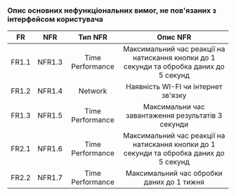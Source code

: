 ### Опис основних нефункціональних вимог, не пов'язаних з інтерфейсом користувача
|  FR   |NFR|Тип NFR|                                                      Опис NFR                                                      | 
|:-----:|:---:|:---:|:------------------------------------------------------------------------------------------------------------------:|
| FR1.1 |NFR1.3|Time Performance|              Максимальний час реакції на натискання кнопки до 1 секунди та обробка даних до 5 секунд               |
| FR1.2 |NFR1.4|Network|                                        Наявність WI-FI чи інтернет зв'язку                                         |
| FR1.3 |NFR1.5|Time Performance|                                 Максимальни час завантаження результатів 3 секунди                                 |
| FR2.1 |NFR1.6|Time Performance|              Максимальний час реакції на натискання кнопки до 1 секунди та обробка даних до 5 секунд               |
| FR2.2 |NFR1.7|Time Performance|                                     Максимальний час обробки даних до 1 тижня                                      |
